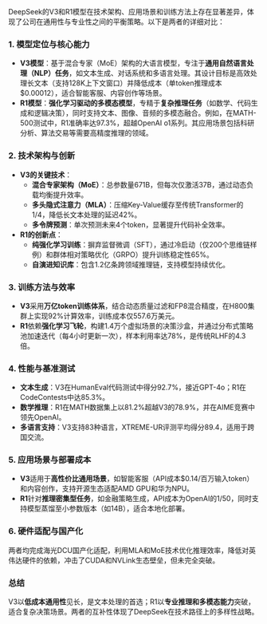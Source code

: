 DeepSeek的V3和R1模型在技术架构、应用场景和训练方法上存在显著差异，体现了公司在通用性与专业性之间的平衡策略。以下是两者的详细对比：

### 1. **模型定位与核心能力**
- **V3模型**：基于混合专家（MoE）架构的大语言模型，专注于**通用自然语言处理（NLP）任务**，如文本生成、对话系统和多语言处理。其设计目标是高效处理长文本（支持128K上下文窗口）并降低成本（单token推理成本$0.00012），适合智能客服、内容创作等场景。
- **R1模型**：**强化学习驱动的多模态模型**，专精于**复杂推理任务**（如数学、代码生成和逻辑决策），同时支持文本、图像、音频的多模态融合。例如，在MATH-500测试中，R1准确率达97.3%，超越OpenAI o1系列。其应用场景包括科研分析、算法交易等需要高精度推理的领域。

### 2. **技术架构与创新**
- **V3的关键技术**：
  - **混合专家架构（MoE）**：总参数量671B，但每次仅激活37B，通过动态负载均衡提升效率。
  - **多头隐式注意力（MLA）**：压缩Key-Value缓存至传统Transformer的1/4，降低长文本处理的延迟42%。
  - **多令牌预测**：单次预测未来4个token，显著提升代码补全效率。
- **R1的创新点**：
  - **纯强化学习训练**：摒弃监督微调（SFT），通过冷启动（仅200个思维链样例）和群体相对策略优化（GRPO）提升训练稳定性65%。
  - **自演进知识库**：包含1.2亿条跨领域推理链，支持模型持续优化。

### 3. **训练方法与效率**
- **V3**采用**万亿token训练体系**，结合动态质量过滤和FP8混合精度，在H800集群上实现92%计算效率，训练成本仅557.6万美元。
- **R1**依赖**强化学习飞轮**，构建1.4万个虚拟场景的决策沙盒，并通过分布式策略池加速迭代（每4小时更新一次），样本利用率达78%，是传统RLHF的4.3倍。

### 4. **性能与基准测试**
- **文本生成**：V3在HumanEval代码测试中得分92.7%，接近GPT-4o；R1在CodeContests中达85.3%。
- **数学推理**：R1在MATH数据集上以81.2%超越V3的78.9%，并在AIME竞赛中领先OpenAI。
- **多语言支持**：V3支持83种语言，XTREME-UR评测平均得分89.4，适用于跨国交流。

### 5. **应用场景与部署成本**
- **V3**适用于**高性价比通用场景**，如智能客服（API成本$0.14/百万输入token）和内容创作，支持开源生态适配AMD GPU和华为NPU。
- **R1**针对**推理密集型任务**，如金融策略生成，API成本为OpenAI的1/50，同时支持模型蒸馏至小参数版本（如14B），适合本地化部署。

### 6. **硬件适配与国产化**
两者均完成海光DCU国产化适配，利用MLA和MoE技术优化推理效率，降低对英伟达硬件的依赖，冲击了CUDA和NVLink生态壁垒，但未完全突破。

### 总结
V3以**低成本通用性**见长，是文本处理的首选；R1以**专业推理和多模态能力**突破，适合复杂决策场景。两者的互补性体现了DeepSeek在技术路径上的多样性战略。